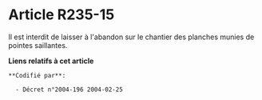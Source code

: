 # Article R235-15

Il est interdit de laisser à l'abandon sur le chantier des planches munies de pointes saillantes.

**Liens relatifs à cet article**

	**Codifié par**:

	  - Décret n°2004-196 2004-02-25
